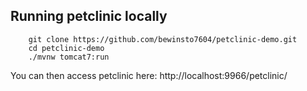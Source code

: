 ## Running petclinic locally
```
	git clone https://github.com/bewinsto7604/petclinic-demo.git
	cd petclinic-demo
	./mvnw tomcat7:run
```

You can then access petclinic here: http://localhost:9966/petclinic/
